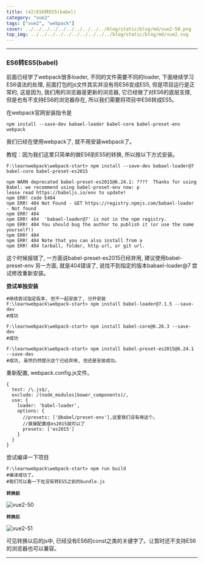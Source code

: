 ```yaml
---
title: (42)ES6转ES5(babel)
category: "vue2"
tags: ["vue2", "webpack"]
cover: ../../../../../../../../../../blog/static/blog/md/vue2-50.png
top_img: ../../../../../../../../../../blog/static/blog/md/vue2.svg
---
```


***

### ES6转ES5(babel)

前面已经学了webpack很多loader, 不同的文件需要不同的loader, 下面继续学习ES6语法的处理, 前面打包的js文件其实并没有将ES6变成ES5, 但是项目运行是正常的, 这是因为, 我们用的浏览器是更新的浏览器, 它已经做了对ES6的底层支撑, 但是也有不支持ES6的浏览器存在, 所以我们需要将项目中ES6转成ES5。


在webpack官网安装指令是

    npm install --save-dev babael-loader babel-core babel-preset-env webpack

我们已经在使用webpack了, 就不用安装webpack了。


教程：因为我们这里只简单的做ES6到ES5的转换, 所以按以下方式安装。

    F:\learnwebpack\webpack-start> npm install --save-dev babael-loader@7 babel-core babel-preset-es2015
    
    npm WARN deprecated babel-preset-es2015@6.24.1: ????  Thanks for using Babel: we recommend using babel-preset-env now: p
    lease read https://babeljs.io/env to update!
    npm ERR! code E404
    npm ERR! 404 Not Found - GET https://registry.npmjs.com/babael-loader - Not found
    npm ERR! 404
    npm ERR! 404  'babael-loader@7' is not in the npm registry.
    npm ERR! 404 You should bug the author to publish it (or use the name yourself!) 
    npm ERR! 404
    npm ERR! 404 Note that you can also install from a
    npm ERR! 404 tarball, folder, http url, or git url.

这个时候报错了, 一方面说babel-preset-es2015已经弃用, 建议使用babel-preset-env
另一方面, 就是404错误了, 说找不到指定的版本babael-loader@7
尝试修改重新安装。

**尝试单独安装**


    #继续尝试指定版本, 但不一起安装了, 分开安装
    F:\learnwebpack\webpack-start> npm install babel-loader@7.1.5 --save-dev
    #成功
    
    F:\learnwebpack\webpack-start> npm install babel-core@6.26.3 --save-dev
    #成功
    
    F:\learnwebpack\webpack-start> npm install babel-preset-es2015@6.24.1 --save-dev
    #成功, 虽然仍然提示这个已经弃用, 但还是安装成功。


重新配置, webpack.config.js文件。


    {
      test: /\.js$/,
      exclude: /(node_modules|bower_components)/,
      use: {
        loader: 'babel-loader',
        options: {
          //presets: ['@babel/preset-env'],这里我们没有用这个。
          //直接配置成es2015就可以了
          presets: ['es2015']
        }
      }
    }

尝试编译一下项目


    F:\learnwebpack\webpack-start> npm run build
    #编译成功了。
    #我们可以看一下在没有转ES5之前的bundle.js


**`转换前`**

![vue2-50](../../../../../../../../../../blog/static/blog/md/vue2-50.png)

**`转换后`**

![vue2-51](../../../../../../../../../../blog/static/blog/md/vue2-51.png)

可见转换以后的js中, 已经没有ES6的const之类的关键字了。让暂时还不支持ES6的浏览器也可以兼容。

***